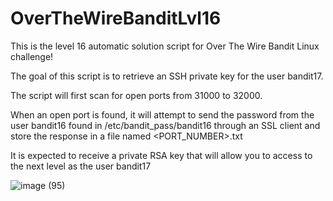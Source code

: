 # OverTheWireBanditLvl16

This is the level 16 automatic solution script for Over The Wire Bandit Linux challenge! 

The goal of this script is to retrieve an SSH private key for the user bandit17.

The script will first scan for open ports from 31000 to 32000.

When an open port is found, it will attempt to send the password from the user bandit16 found in /etc/bandit_pass/bandit16 through an SSL client and store the response in a file named <PORT_NUMBER>.txt

It is expected to receive a private RSA key that will allow you to access to the next level as the user bandit17

![image (95)](https://github.com/user-attachments/assets/4e675564-80df-430e-9de3-1652ff06513b)
